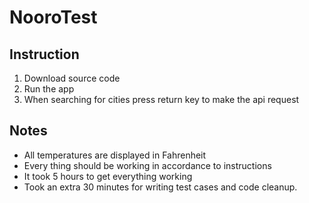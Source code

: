 # NooroTest

## Instruction
1. Download source code
2. Run the app
3. When searching for cities press return key to make the api request

## Notes
- All temperatures are displayed in Fahrenheit
- Every thing should be working in accordance to instructions
- It took 5 hours to get everything working
- Took an extra 30 minutes for writing test cases and code cleanup. 
